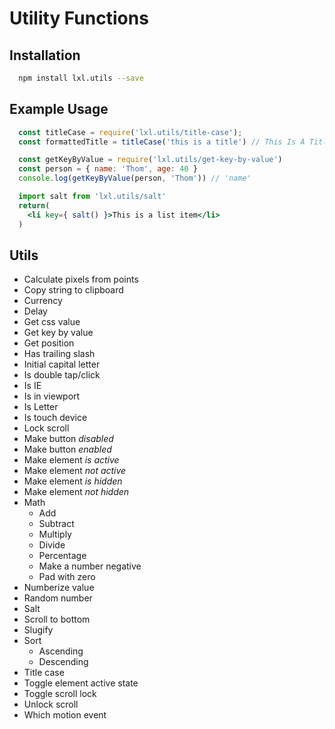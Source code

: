 # Utility Functions

## Installation
```bash
  npm install lxl.utils --save
```

## Example Usage

```js
  const titleCase = require('lxl.utils/title-case');
  const formattedTitle = titleCase('this is a title') // This Is A Title
```

```js
  const getKeyByValue = require('lxl.utils/get-key-by-value')
  const person = { name: 'Thom', age: 40 }
  console.log(getKeyByValue(person, 'Thom')) // 'name'
```

```jsx
  import salt from 'lxl.utils/salt'
  return(
    <li key={ salt() }>This is a list item</li>
  )
```

## Utils

- Calculate pixels from points
- Copy string to clipboard
- Currency
- Delay
- Get css value
- Get key by value
- Get position
- Has trailing slash
- Initial capital letter
- Is double tap/click
- Is IE
- Is in viewport
- Is Letter
- Is touch device
- Lock scroll
- Make button _disabled_
- Make button _enabled_
- Make element _is active_
- Make element _not active_
- Make element _is hidden_
- Make element _not hidden_
- Math
  - Add
  - Subtract
  - Multiply
  - Divide
  - Percentage
  - Make a number negative
  - Pad with zero
- Numberize value
- Random number
- Salt
- Scroll to bottom
- Slugify
- Sort
  - Ascending
  - Descending
- Title case
- Toggle element active state
- Toggle scroll lock
- Unlock scroll
- Which motion event